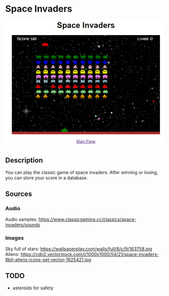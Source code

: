 # Space Invaders
![Start Menu](assets/images/screenshot_space_invaders.png)

## Description
You can play the classic game of space invaders. After winning or losing, you can store your score in a database.

## Sources
### Audio
Audio samples: https://www.classicgaming.cc/classics/space-invaders/sounds  

### Images
Sky full of stars: https://wallpaperplay.com/walls/full/8/c/9/163758.jpg  
Aliens: https://cdn2.vectorstock.com/i/1000x1000/54/21/space-invaders-8bit-aliens-icons-set-vector-1625421.jpg

## TODO
- asteroids for safety